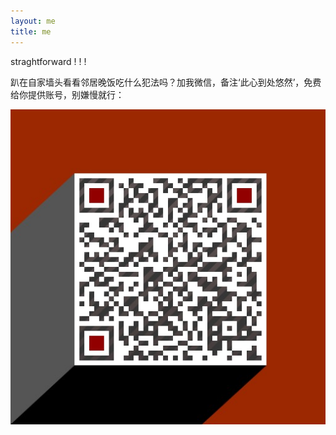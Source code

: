 ```yaml
---
layout: me
title: me
---
```


straghtforward ! ! !

趴在自家墙头看看邻居晚饭吃什么犯法吗？加我微信，备注‘此心到处悠然’，免费给你提供账号，别嫌慢就行：
   
![Image text](https://raw.githubusercontent.com/kc910521/kc910521.github.io/master/assets/img/20190108162415.jpg)
